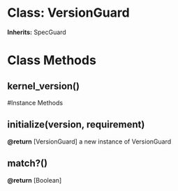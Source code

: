 # Class: VersionGuard
**Inherits:** SpecGuard
    



# Class Methods
## kernel_version() [](#method-c-kernel_version)

#Instance Methods
## initialize(version, requirement) [](#method-i-initialize)

**@return** [VersionGuard] a new instance of VersionGuard

## match?() [](#method-i-match?)

**@return** [Boolean] 

